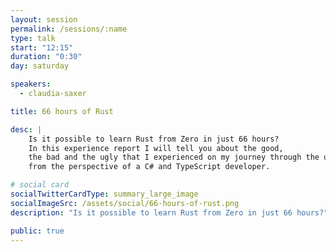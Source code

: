 ```yaml
---
layout: session
permalink: /sessions/:name
type: talk
start: "12:15"
duration: "0:30"
day: saturday

speakers:
  - claudia-saxer

title: 66 hours of Rust

desc: |
    Is it possible to learn Rust from Zero in just 66 hours?
    In this experience report I will tell you about the good,
    the bad and the ugly that I experienced on my journey through the universe of Rust
    from the perspective of a C# and TypeScript developer.

# social card
socialTwitterCardType: summary_large_image
socialImageSrc: /assets/social/66-hours-of-rust.png
description: "Is it possible to learn Rust from Zero in just 66 hours?"

public: true
---
```

